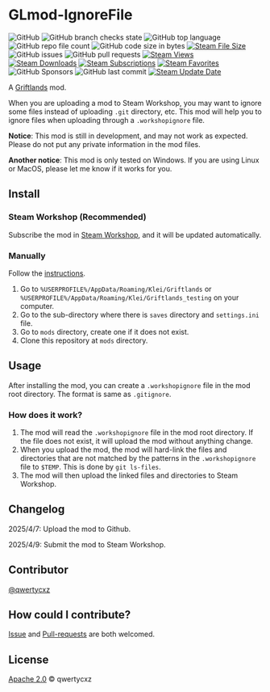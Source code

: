 # GLmod-IgnoreFile
![GitHub](https://img.shields.io/github/license/qwertycxz/GLmod-IgnoreFile)
![GitHub branch checks state](https://img.shields.io/github/checks-status/qwertycxz/GLmod-IgnoreFile/main)
![GitHub top language](https://img.shields.io/github/languages/top/qwertycxz/GLmod-IgnoreFile)
![GitHub repo file count](https://img.shields.io/github/directory-file-count/qwertycxz/GLmod-IgnoreFile)
![GitHub code size in bytes](https://img.shields.io/github/languages/code-size/qwertycxz/GLmod-IgnoreFile)
[![Steam File Size](https://img.shields.io/steam/size/3460213396?label=steam%20file%20size)](https://steamcommunity.com/workshop/filedetails/?id=3460213396)
![GitHub issues](https://img.shields.io/github/issues/qwertycxz/GLmod-IgnoreFile)
![GitHub pull requests](https://img.shields.io/github/issues-pr/qwertycxz/GLmod-IgnoreFile)
[![Steam Views](https://img.shields.io/steam/views/3460213396)](https://steamcommunity.com/workshop/filedetails/?id=3460213396)
[![Steam Downloads](https://img.shields.io/steam/downloads/3460213396)](https://steamcommunity.com/workshop/filedetails/?id=3460213396)
[![Steam Subscriptions](https://img.shields.io/steam/subscriptions/3460213396)](https://steamcommunity.com/workshop/filedetails/?id=3460213396)
[![Steam Favorites](https://img.shields.io/steam/favorites/3460213396)](https://steamcommunity.com/workshop/filedetails/?id=3460213396)
![GitHub Sponsors](https://img.shields.io/github/sponsors/qwertycxz)
![GitHub last commit](https://img.shields.io/github/last-commit/qwertycxz/GLmod-IgnoreFile)
[![Steam Update Date](https://img.shields.io/steam/update-date/3460213396)](https://steamcommunity.com/workshop/filedetails/?id=3460213396)

A [Griftlands](https://store.steampowered.com/app/601840) mod.

When you are uploading a mod to Steam Workshop, you may want to ignore some files instead of uploading `.git` directory, etc. This mod will help you to ignore files when uploading through a `.workshopignore` file.

**Notice**: This mod is still in development, and may not work as expected. Please do not put any private information in the mod files.

**Another notice**: This mod is only tested on Windows. If you are using Linux or MacOS, please let me know if it works for you.
## Install
### Steam Workshop (Recommended)
Subscribe the mod in [Steam Workshop](https://steamcommunity.com/sharedfiles/filedetails/?id=3460213396), and it will be updated automatically.
### Manually
Follow the [instructions](https://forums.kleientertainment.com/forums/topic/116914-early-mod-support).
1. Go to `%USERPROFILE%/AppData/Roaming/Klei/Griftlands` or `%USERPROFILE%/AppData/Roaming/Klei/Griftlands_testing` on your computer.
2. Go to the sub-directory where there is `saves` directory and `settings.ini` file.
3. Go to `mods` directory, create one if it does not exist.
4. Clone this repository at `mods` directory.
## Usage
After installing the mod, you can create a `.workshopignore` file in the mod root directory. The format is same as `.gitignore`.
### How does it work?
1. The mod will read the `.workshopignore` file in the mod root directory. If the file does not exist, it will upload the mod without anything change.
2. When you upload the mod, the mod will hard-link the files and directories that are not matched by the patterns in the `.workshopignore` file to `$TEMP`. This is done by `git ls-files`.
3. The mod will then upload the linked files and directories to Steam Workshop.
## Changelog
2025/4/7: Upload the mod to Github.

2025/4/9: Submit the mod to Steam Workshop.
## Contributor
[@qwertycxz](https://github.com/qwertycxz)
## How could I contribute?
[Issue](https://github.com/qwertycxz/GLmod-IgnoreFile/issues/new) and [Pull-requests](https://github.com/qwertycxz/GLmod-IgnoreFile/compare) are both welcomed.
## License
[Apache 2.0](LICENSE) © qwertycxz
